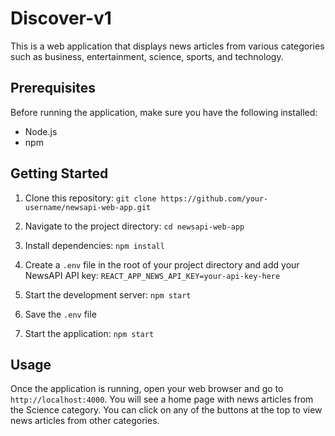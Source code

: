 # Discover-v1

This is a web application that displays news articles from various categories such as business, entertainment, science, sports, and technology.

## Prerequisites

Before running the application, make sure you have the following installed:

- Node.js
- npm

## Getting Started

1. Clone this repository: `git clone https://github.com/your-username/newsapi-web-app.git`
2. Navigate to the project directory: `cd newsapi-web-app`
3. Install dependencies: `npm install`
4. Create a `.env` file in the root of your project directory and add your NewsAPI API key: `REACT_APP_NEWS_API_KEY=your-api-key-here`
5. Start the development server: `npm start`


6. Save the `.env` file
7. Start the application: `npm start`

## Usage

Once the application is running, open your web browser and go to `http://localhost:4000`. You will see a home page with news articles from the Science category. You can click on any of the buttons at the top to view news articles from other categories.

